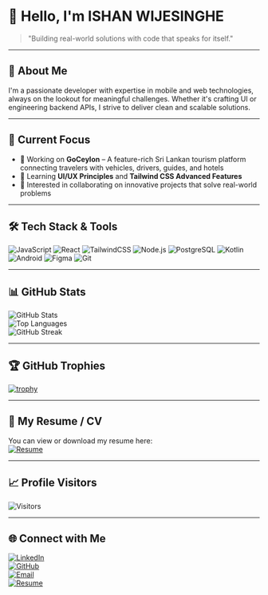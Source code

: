 <!-- Banner (Optional) -->
<!-- ![Banner](https://your-image-url.com/banner.png) -->

# 👋 Hello, I'm ISHAN WIJESINGHE

> "Building real-world solutions with code that speaks for itself."

---

## 🚀 About Me

I'm a passionate developer with expertise in mobile and web technologies, always on the lookout for meaningful challenges. Whether it's crafting UI or engineering backend APIs, I strive to deliver clean and scalable solutions.

---

## 🎯 Current Focus

- 🔭 Working on **GoCeylon** – A feature-rich Sri Lankan tourism platform connecting travelers with vehicles, drivers, guides, and hotels  
- 🌱 Learning **UI/UX Principles** and **Tailwind CSS Advanced Features**
- 👀 Interested in collaborating on innovative projects that solve real-world problems

---

## 🛠️ Tech Stack & Tools

![JavaScript](https://img.shields.io/badge/-JavaScript-black?style=flat-square&logo=javascript)
![React](https://img.shields.io/badge/-React-black?style=flat-square&logo=react)
![TailwindCSS](https://img.shields.io/badge/-TailwindCSS-black?style=flat-square&logo=tailwindcss)
![Node.js](https://img.shields.io/badge/-Node.js-black?style=flat-square&logo=node.js)
![PostgreSQL](https://img.shields.io/badge/-PostgreSQL-black?style=flat-square&logo=postgresql)
![Kotlin](https://img.shields.io/badge/-Kotlin-black?style=flat-square&logo=kotlin)
![Android](https://img.shields.io/badge/-Android-black?style=flat-square&logo=android)
![Figma](https://img.shields.io/badge/-Figma-black?style=flat-square&logo=figma)
![Git](https://img.shields.io/badge/-Git-black?style=flat-square&logo=git)

---

## 📊 GitHub Stats

![GitHub Stats](https://github-readme-stats.vercel.app/api?username=Dilhara2002&show_icons=true&theme=tokyonight&hide_border=true)  
![Top Languages](https://github-readme-stats.vercel.app/api/top-langs/?username=Dilhara2002&layout=compact&theme=tokyonight&hide_border=true)  
![GitHub Streak](https://github-readme-streak-stats.herokuapp.com?user=Dilhara2002&theme=tokyonight&hide_border=true)

---

## 🏆 GitHub Trophies

[![trophy](https://github-profile-trophy.vercel.app/?username=Dilhara2002&theme=tokyonight&no-frame=true&row=1)](https://github.com/Dilhara2002)

---

## 📄 My Resume / CV

You can view or download my resume here:  
[![Resume](https://img.shields.io/badge/View%20CV-00C853?style=for-the-badge&logo=google-drive&logoColor=white)](https://mysliit-my.sharepoint.com/:b:/g/personal/it22555458_my_sliit_lk/EYbHXfJ8OKxPllB313aQGeIBCLgqj2CupY-v0_EOtXkITw?e=oz6Eot)

---

## 📈 Profile Visitors

![Visitors](https://komarev.com/ghpvc/?username=Dilhara2002&color=blue&style=flat-square)

---

## 🌐 Connect with Me

[![LinkedIn](https://img.shields.io/badge/LinkedIn-0077B5?style=flat-square&logo=linkedin&logoColor=white)](https://www.linkedin.com/in/ishan-wijesinghe-5200a1318/)  
[![GitHub](https://img.shields.io/badge/GitHub-100000?style=flat-square&logo=github&logoColor=white)](https://github.com/Dilhara2002)  
[![Email](https://img.shields.io/badge/Email-D14836?style=flat-square&logo=gmail&logoColor=white)](mailto:jerrydilhara@gmail.com)  
[![Resume](https://img.shields.io/badge/Resume-00C853?style=flat-square&logo=google-drive&logoColor=white)](https://mysliit-my.sharepoint.com/:b:/g/personal/it22555458_my_sliit_lk/EYbHXfJ8OKxPllB313aQGeIBCLgqj2CupY-v0_EOtXkITw?e=oz6Eot)
